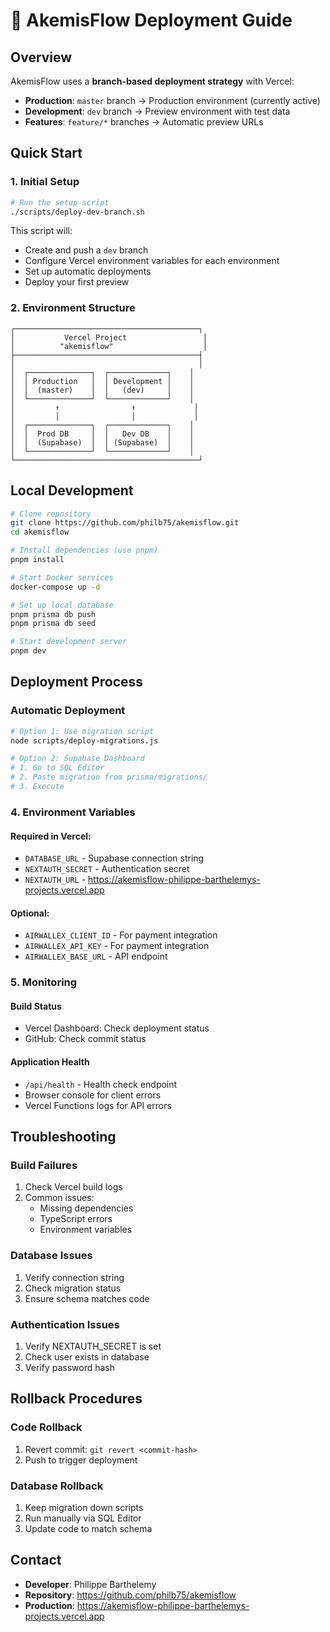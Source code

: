 # 🚀 AkemisFlow Deployment Guide

## Overview

AkemisFlow uses a **branch-based deployment strategy** with Vercel:
- **Production**: `master` branch → Production environment (currently active)
- **Development**: `dev` branch → Preview environment with test data
- **Features**: `feature/*` branches → Automatic preview URLs

## Quick Start

### 1. Initial Setup

```bash
# Run the setup script
./scripts/deploy-dev-branch.sh
```

This script will:
- Create and push a `dev` branch
- Configure Vercel environment variables for each environment
- Set up automatic deployments
- Deploy your first preview

### 2. Environment Structure

```
┌─────────────────────────────────────────┐
│           Vercel Project                 │
│          "akemisflow"                    │
├─────────────────────────────────────────┤
│                                         │
│  ┌──────────────┐  ┌─────────────┐    │
│  │ Production   │  │ Development │    │
│  │  (master)    │  │   (dev)     │    │
│  └──────────────┘  └─────────────┘    │
│         ↑                ↑             │
│         │                │             │
│  ┌──────────────┐  ┌─────────────┐    │
│  │  Prod DB     │  │   Dev DB    │    │
│  │  (Supabase)  │  │ (Supabase)  │    │
│  └──────────────┘  └─────────────┘    │
└─────────────────────────────────────────┘
```

## Local Development

```bash
# Clone repository
git clone https://github.com/philb75/akemisflow.git
cd akemisflow

# Install dependencies (use pnpm)
pnpm install

# Start Docker services
docker-compose up -d

# Set up local database
pnpm prisma db push
pnpm prisma db seed

# Start development server
pnpm dev
```

## Deployment Process

### Automatic Deployment
```bash
# Option 1: Use migration script
node scripts/deploy-migrations.js

# Option 2: Supabase Dashboard
# 1. Go to SQL Editor
# 2. Paste migration from prisma/migrations/
# 3. Execute
```

### 4. Environment Variables

#### Required in Vercel:
- `DATABASE_URL` - Supabase connection string
- `NEXTAUTH_SECRET` - Authentication secret
- `NEXTAUTH_URL` - https://akemisflow-philippe-barthelemys-projects.vercel.app

#### Optional:
- `AIRWALLEX_CLIENT_ID` - For payment integration
- `AIRWALLEX_API_KEY` - For payment integration
- `AIRWALLEX_BASE_URL` - API endpoint

### 5. Monitoring

#### Build Status
- Vercel Dashboard: Check deployment status
- GitHub: Check commit status

#### Application Health
- `/api/health` - Health check endpoint
- Browser console for client errors
- Vercel Functions logs for API errors

## Troubleshooting

### Build Failures
1. Check Vercel build logs
2. Common issues:
   - Missing dependencies
   - TypeScript errors
   - Environment variables

### Database Issues
1. Verify connection string
2. Check migration status
3. Ensure schema matches code

### Authentication Issues
1. Verify NEXTAUTH_SECRET is set
2. Check user exists in database
3. Verify password hash

## Rollback Procedures

### Code Rollback
1. Revert commit: `git revert <commit-hash>`
2. Push to trigger deployment

### Database Rollback
1. Keep migration down scripts
2. Run manually via SQL Editor
3. Update code to match schema

## Contact
- **Developer**: Philippe Barthelemy
- **Repository**: https://github.com/philb75/akemisflow
- **Production**: https://akemisflow-philippe-barthelemys-projects.vercel.app